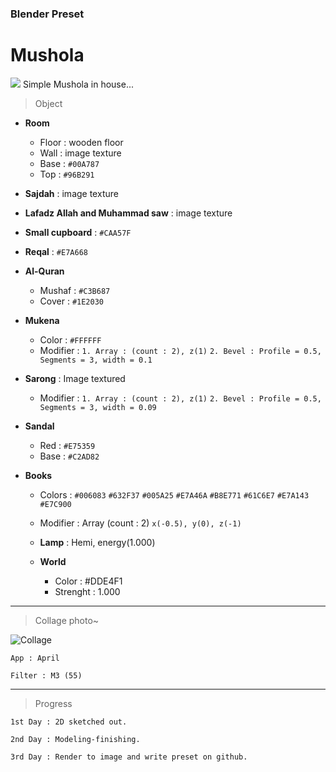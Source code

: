 ### Blender Preset
# Mushola

![](https://github.com/dinagoethe/Blender-Preset/blob/master/Mushola.jpeg?raw=true)
Simple Mushola in house...

>Object 
- **Room**
  - Floor : wooden floor
  - Wall : image texture
  - Base : `#00A787`
  - Top : `#96B291`
  
- **Sajdah** : image texture
- **Lafadz Allah and Muhammad saw** : image texture
- **Small cupboard** :  `#CAA57F`
- **Reqal** : `#E7A668`

- **Al-Quran** 
  - Mushaf : `#C3B687`
  - Cover : `#1E2030`
  
- **Mukena** 
  - Color : `#FFFFFF`
  - Modifier : 
      `1. Array : (count : 2), z(1)`
      `2. Bevel : Profile = 0.5, Segments = 3, width = 0.1`
      
- **Sarong** : Image textured
  - Modifier :
       `1. Array : (count : 2), z(1)`
       `2. Bevel : Profile = 0.5, Segments = 3, width = 0.09`
       
- **Sandal** 
  - Red : `#E75359`
  - Base : `#C2AD82`
  
- **Books** 
  - Colors : `#006083` `#632F37` `#005A25` `#E7A46A` `#B8E771` `#61C6E7` `#E7A143` `#E7C900`
  - Modifier : Array (count : 2) `x(-0.5), y(0), z(-1)`
  
  - **Lamp** : Hemi, energy(1.000)
  - **World** 
    - Color : #DDE4F1
    - Strenght : 1.000
    
---
    
>Collage photo~
    
![Collage](https://github.com/dinagoethe/Blender-Preset/blob/master/colmus.jpeg?raw=true)

`App : April`

`Filter : M3 (55)`

---

>Progress

`1st Day : 2D sketched out.`

`2nd Day : Modeling-finishing.`

`3rd Day : Render to image and write preset on github.`

